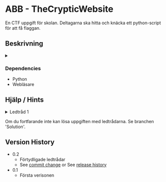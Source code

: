 # ABB - TheCrypticWebsite

En CTF uppgift för skolan. Deltagarna ska hitta och knäcka ett python-script för att få flaggan.

## Beskrivning

<details>
  <summary></summary>
  TheCrypticWebsite är en CTF uppgift för skolan. Deltagarna ska hitta och knäcka ett python-script för att få flaggan. Scriptet är skrivet i python och är krypterat med hjälp av en hemlig nyckel. Deltagarna ska hitta nyckeln och dekryptera scriptet för att få flaggan.
</details>

### Dependencies

- Python
- Webläsare

## Hjälp / Hints

<details>
<summary>Ledtråd 1</summary>
  Var nogrann med att inspektera webbsidan...
<details>
<summary>Ledtråd 2</summary>
  Använd 'Inspect Element' och studera lågt. Kanske finns det något gömt?
<details>
<summary>Ledtråd 3</summary>
  En av de mest använda metoderna för att dölja text i css är 'display: none' eller 'opacity: 0'. Kan du hitta något som är dolt?
<details>
<summary>Ledtråd 4</summary>
  Kika på hemsidans css under klassen 'banana-secret'. Kan du lista ut hur man gör det synligt?
<details>
<summary>Ledtråd 5</summary>
  Python scriptet är krypterat med en hemlig nyckel. Kan du hitta nyckeln? Hemsidan kan vara till hjälp...
<details>
<summary>Ledtråd 6</summary>
  Python scriptets hemliga nyckel är 'banana'
</details>
</details>
</details>
</details>
</details>
</details>

Om du fortfarande inte kan lösa uppgiften med ledtrådarna. Se branchen 'Solution'.

## Version History

- 0.2
  - Förtydligade ledtrådar
  - See [commit change]() or See [release history]()
- 0.1
  - Första verisonen
